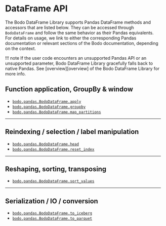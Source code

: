 # DataFrame API
The Bodo DataFrame Library supports Pandas DataFrame methods and accessors that are listed below. They can be accessed through `BodoDataFrame` and follow the same behavior as their Pandas equivalents. For details on usage, we link to either the corresponding Pandas documentation or relevant sections of the Bodo documentation, depending on the context.

!!! note
    If the user code encounters an unsupported Pandas API or an unsupported parameter, Bodo
	 DataFrame Library gracefully falls back to native Pandas. See [overview][overview] of 
	 the Bodo DataFrame Library for more info.

     
## Function application, GroupBy & window
- [`bodo.pandas.BodoDataFrame.apply`][bododfapply]
- [`bodo.pandas.BodoDataFrame.groupby`][bododfgroupby]
- [`bodo.pandas.BodoDataFrame.map_partitions`][bododfmappartitions]

---

## Reindexing / selection / label manipulation
- [`bodo.pandas.BodoDataFrame.head`][bododfhead]
- [`bodo.pandas.BodoDataFrame.reset_index`][bododfresetindex]
___

## Reshaping, sorting, transposing

- [`bodo.pandas.BodoDataFrame.sort_values`][bododfsortvalues]

___

## Serialization / IO / conversion

- [`bodo.pandas.BodoDataFrame.to_iceberg`][bododftoiceberg]
- [`bodo.pandas.BodoDataFrame.to_parquet`][bododftoparquet]



[bododfresetindex]: https://pandas.pydata.org/docs/reference/api/pandas.DataFrame.reset_index.html

[bododfhead]: ../dataframe/head.md
[bododfapply]: ../dataframe/apply.md
[bododfmappartitions]: ../dataframe/map_partitions.md
[bododfsortvalues]: ../dataframe/sort_values.md
[bododftoiceberg]: ../dataframe/to_iceberg.md
[bododftoparquet]: ../dataframe/to_parquet.md
[bododfgroupby]: ../dataframe/groupby.md